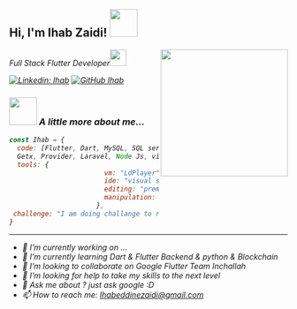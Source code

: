 <h2> Hi, I'm Ihab Zaidi! <img src="https://media.giphy.com/media/mGcNjsfWAjY5AEZNw6/giphy.gif" width="50"></h2>
<img align='right' src="https://media.giphy.com/media/ieyl9zmCjO4b4t6qoY/giphy.gif" width="230">
<p><em>Full Stack Flutter Developer<img src="https://media.giphy.com/media/fYSnHlufseco8Fh93Z/giphy.gif" width="30">
  

[![Linkedin: Ihab](https://img.shields.io/badge/-IhabZaidi-blue?style=flat-square&logo=Linkedin&logoColor=white&link=https://www.linkedin.com/in/ihabzaidi/)](https://www.linkedin.com/in/ihabzaidi/)
[![GitHub Ihab](https://img.shields.io/github/followers/IhabZaidi?label=follow&style=social)](https://github.com/IhabZaidi)


### <img src="https://media.giphy.com/media/VgCDAzcKvsR6OM0uWg/giphy.gif" width="50"> A little more about me...  

```javascript
const Ihab = {
  code: [Flutter, Dart, MySQL, SQL server, Bloc / cubit,
  Getx, Provider, Laravel, Node Js, visual basic, Blockchain],
  tools: {
                        vm: "LdPlayer",
                        ide: "visual studio code",
                        editing: "premiere & efter effects",
                        manipulation: "ps & illustrator"
                      },
 challenge: "I am doing challange to reach the senior degree in flutter in the possible shortest time"
}
```



---

- 🔭 I’m currently working on ...
- 🌱 I’m currently learning Dart & Flutter Backend & python & Blockchain
- 👯 I’m looking to collaborate on Google Flutter Team Inchallah
- 🤔 I’m looking for help to take my skills to the next level
- 💬 Ask me about ? just ask google :D
- 📫 How to reach me: Ihabeddinezaidi@gmail.com


